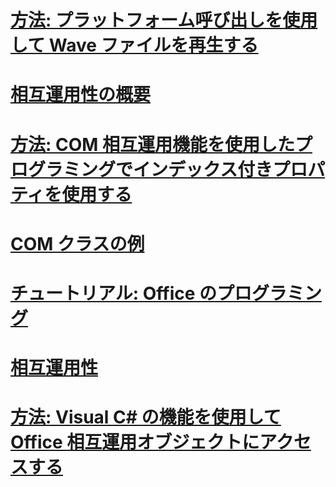 # [方法: プラットフォーム呼び出しを使用して Wave ファイルを再生する](how-to-use-platform-invoke-to-play-a-wave-file.md)
# [相互運用性の概要](interoperability-overview.md)
# [方法: COM 相互運用機能を使用したプログラミングでインデックス付きプロパティを使用する](how-to-use-indexed-properties-in-com-interop-rogramming.md)
# [COM クラスの例](example-com-class.md)
# [チュートリアル: Office のプログラミング](walkthrough-office-programming.md)
# [相互運用性](interoperability.md)
# [方法: Visual C# の機能を使用して Office 相互運用オブジェクトにアクセスする](how-to-access-office-onterop-objects.md)
